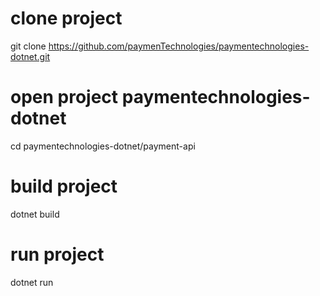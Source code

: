 # clone project

git clone https://github.com/paymenTechnologies/paymentechnologies-dotnet.git

# open project paymentechnologies-dotnet

cd paymentechnologies-dotnet/payment-api

# build project

dotnet build

# run project

dotnet run

